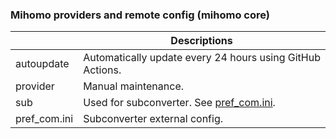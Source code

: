 ### Mihomo providers and remote config (mihomo core)
|| Descriptions |
| - | - |
| autoupdate | Automatically update every 24 hours using GitHub Actions. |
| provider | Manual maintenance. |
| sub | Used for subconverter. See [pref_com.ini](https://github.com/ameyukisora/Clash-Rule/blob/master/pref_com.ini).|
| pref_com.ini | Subconverter external config. |